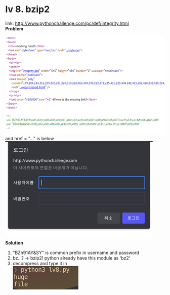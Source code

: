 # lv 8. bzip2

link: http://www.pythonchallenge.com/pc/def/integrity.html  
**Problem**

![problem](./problem3.png)  
and href = "..." is below  
![problem2](./problem2.png)

**Solution**

1. "BZh91AY&SY" is common prefix in username and password
2. bz...? -> bzip2! python already have this module as 'bz2'
3. decompress and type it in  
   ![image](./sol1.png)
